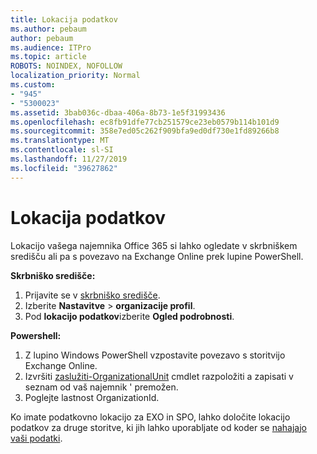 ```yaml
---
title: Lokacija podatkov
ms.author: pebaum
author: pebaum
ms.audience: ITPro
ms.topic: article
ROBOTS: NOINDEX, NOFOLLOW
localization_priority: Normal
ms.custom:
- "945"
- "5300023"
ms.assetid: 3bab036c-dbaa-406a-8b73-1e5f31993436
ms.openlocfilehash: ec8fb91dfe77cb251579ce23eb0579b114b101d9
ms.sourcegitcommit: 358e7ed05c262f909bfa9ed0df730e1fd89266b8
ms.translationtype: MT
ms.contentlocale: sl-SI
ms.lasthandoff: 11/27/2019
ms.locfileid: "39627862"
---
```

# <a name="data-location"></a>Lokacija podatkov

Lokacijo vašega najemnika Office 365 si lahko ogledate v skrbniškem središču ali pa s povezavo na Exchange Online prek lupine PowerShell.


**Skrbniško središče:**
1. Prijavite se v [skrbniško središče](https://admin.microsoft.com/Adminportal/Home).
2. Izberite **Nastavitve** > **organizacije profil**.
3. Pod **lokacijo podatkov**izberite **Ogled podrobnosti**.


**Powershell:**
1. Z lupino Windows PowerShell vzpostavite povezavo s storitvijo Exchange Online.
2. Izvršiti [zaslužiti-OrganizationalUnit](https://docs.microsoft.com/powershell/module/exchange/active-directory/get-organizationalunit) cmdlet razpoložiti a zapisati v seznam od vaš najemnik ' premožen. 
3. Poglejte lastnost OrganizationId.

Ko imate podatkovno lokacijo za EXO in SPO, lahko določite lokacijo podatkov za druge storitve, ki jih lahko uporabljate od koder se [nahajajo vaši podatki](https://products.office.com/where-is-your-data-located).